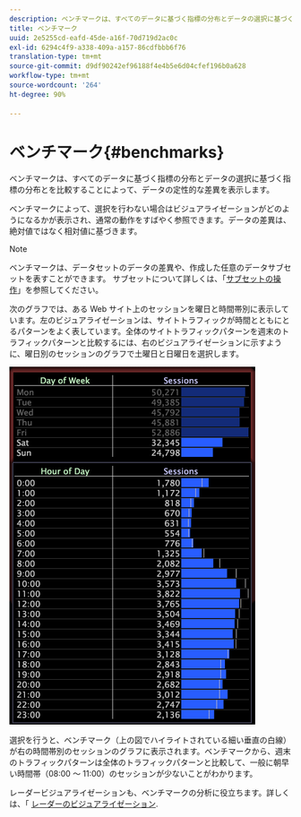 ```yaml
---
description: ベンチマークは、すべてのデータに基づく指標の分布とデータの選択に基づく指標の分布とを比較することによって、データの定性的な差異を表示します。
title: ベンチマーク
uuid: 2e5255cd-eafd-45de-a16f-70d719d2ac0c
exl-id: 6294c4f9-a338-409a-a157-86cdfbbb6f76
translation-type: tm+mt
source-git-commit: d9df90242ef96188f4e4b5e6d04cfef196b0a628
workflow-type: tm+mt
source-wordcount: '264'
ht-degree: 90%

---
```


# ベンチマーク{#benchmarks}

ベンチマークは、すべてのデータに基づく指標の分布とデータの選択に基づく指標の分布とを比較することによって、データの定性的な差異を表示します。

ベンチマークによって、選択を行わない場合はビジュアライゼーションがどのようになるかが表示され、通常の動作をすばやく参照できます。データの差異は、絶対値ではなく相対値に基づきます。

>[!NOTE]
>
>ベンチマークは、データセットのデータの差異や、作成した任意のデータサブセットを表すことができます。 サブセットについて詳しくは、「[サブセットの操作](../../../home/c-get-started/c-vis/c-wk-subsets/c-wk-subsets.md#concept-43809322b6374d5cb2536630a13e943b)」を参照してください。

次のグラフでは、ある Web サイト上のセッションを曜日と時間帯別に表示しています。左のビジュアライゼーションは、サイトトラフィックが時間とともにとるパターンをよく表しています。全体のサイトトラフィックパターンを週末のトラフィックパターンと比較するには、右のビジュアライゼーションに示すように、曜日別のセッションのグラフで土曜日と日曜日を選択します。

![](assets/wsp_Custom_Benchmarks-Selection.png)

選択を行うと、ベンチマーク（上の図でハイライトされている細い垂直の白線）が右の時間帯別のセッションのグラフに表示されます。ベンチマークから、週末のトラフィックパターンは全体のトラフィックパターンと比較して、一般に朝早い時間帯（08:00 ～ 11:00）のセッションが少ないことがわかります。

レーダービジュアライゼーションも、ベンチマークの分析に役立ちます。詳しくは、「 [レーダーのビジュアライゼーション](../../../home/c-get-started/c-analysis-vis/t-radar-vis.md#task-aeb2531e11ca48b597d5b0d704964dc8).
